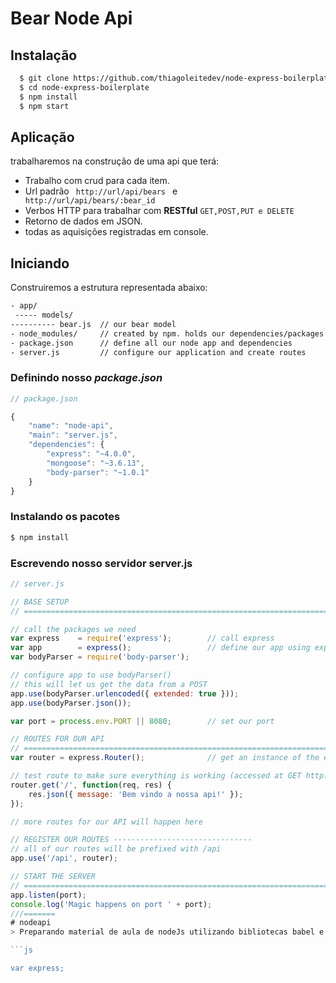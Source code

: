  # Bear Node Api

## Instalação
```bash
  $ git clone https://github.com/thiagoleitedev/node-express-boilerplate
  $ cd node-express-boilerplate
  $ npm install
  $ npm start
```
 ## Aplicação

 trabalharemos na construção de uma api que terá:

* Trabalho com crud para cada item.
* Url padrão <code> http://url/api/bears </code> e <code> http://url/api/bears/:bear_id </code>
* Verbos HTTP para trabalhar com __RESTful__ <code>GET,POST,PUT e DELETE</code>
* Retorno de dados em JSON.
* todas as aquisições registradas em console.


## Iniciando
 Construiremos a estrutura representada abaixo:

 ```bash
 - app/
  ----- models/
 ---------- bear.js  // our bear model
 - node_modules/     // created by npm. holds our dependencies/packages
 - package.json      // define all our node app and dependencies
 - server.js         // configure our application and create routes
 ```
###  Definindo nosso *package.json*

```js
// package.json

{
    "name": "node-api",
    "main": "server.js",
    "dependencies": {
        "express": "~4.0.0",
        "mongoose": "~3.6.13",
        "body-parser": "~1.0.1"
    }
}
```

### Instalando os pacotes

```bash
$ npm install
```

### Escrevendo nosso servidor server.js

```js
// server.js

// BASE SETUP
// =============================================================================

// call the packages we need
var express    = require('express');        // call express
var app        = express();                 // define our app using express
var bodyParser = require('body-parser');

// configure app to use bodyParser()
// this will let us get the data from a POST
app.use(bodyParser.urlencoded({ extended: true }));
app.use(bodyParser.json());

var port = process.env.PORT || 8080;        // set our port

// ROUTES FOR OUR API
// =============================================================================
var router = express.Router();              // get an instance of the express Router

// test route to make sure everything is working (accessed at GET http://localhost:8080/api)
router.get('/', function(req, res) {
    res.json({ message: 'Bem vindo a nossa api!' });
});

// more routes for our API will happen here

// REGISTER OUR ROUTES -------------------------------
// all of our routes will be prefixed with /api
app.use('/api', router);

// START THE SERVER
// =============================================================================
app.listen(port);
console.log('Magic happens on port ' + port);
///=======
# nodeapi
> Preparando material de aula de nodeJs utilizando bibliotecas babel e express

```js

var express;


```
